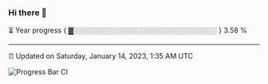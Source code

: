 ### Hi there 👋

⏳ Year progress { ▓░░░░░░░░░░░░░░░░░░░░░░░░░░░░░ } 3.58 %

---

⏰ Updated on Saturday, January 14, 2023, 1:35 AM UTC

![Progress Bar CI](https://github.com/arthurbuhl/arthurbuhl/workflows/Progress%20Bar%20CI/badge.svg)
